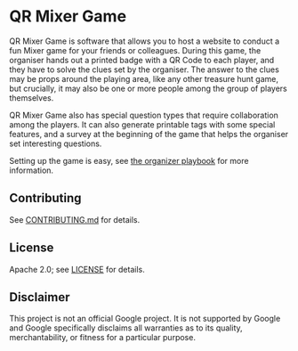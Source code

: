 # QR Mixer Game

QR Mixer Game is software that allows you to host a website to conduct a fun Mixer game for your friends or colleagues. During this game, the organiser hands out a printed badge with a QR Code to each player, and they have to solve the clues set by the organiser. The answer to the clues may be props around the playing area, like any other treasure hunt game, but crucially, it may also be one or more people among the group of players themselves.

QR Mixer Game also has special question types that require collaboration among the players. It can also generate printable tags with some special features, and a survey at the beginning of the game that helps the organiser set interesting questions.

Setting up the game is easy, see [the organizer playbook](docs/organizer-handbook.md) for more information.

## Contributing

See [CONTRIBUTING.md](CONTRIBUTING.md) for details.

## License

Apache 2.0; see [LICENSE](LICENSE) for details.

## Disclaimer

This project is not an official Google project. It is not supported by
Google and Google specifically disclaims all warranties as to its
quality, merchantability, or fitness for a particular purpose.
